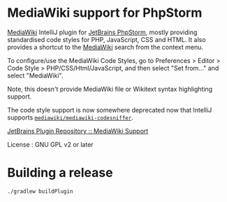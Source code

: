 MediaWiki support for PhpStorm
==============================

[MediaWiki](https://www.mediawiki.org/wiki/MediaWiki) IntelliJ plugin
for [JetBrains PhpStorm](https://www.jetbrains.com/phpstorm/), mostly providing standardised code styles for PHP,
JavaScript, CSS and HTML. It also provides a shortcut to the [MediaWiki](https://www.mediawiki.org/wiki/MediaWiki)
search from the context menu.

To configure/use the MediaWiki Code Styles, go to Preferences > Editor > Code Style > PHP/CSS/Html/JavaScript, and then
select "Set from..." and select "MediaWiki".

Note, this doesn't provide MediaWiki file or Wikitext syntax highlighting support.

The code style support is now somewhere deprecated now that IntelliJ supports [`mediawiki/mediawiki-codesniffer`](https://www.jetbrains.com/help/idea/using-php-code-sniffer.html#enabling-tool-inspection).

[JetBrains Plugin Repository :: MediaWiki Support](http://plugins.jetbrains.com/plugin/7439)

License : GNU GPL v2 or later

Building a release
==================

`./gradlew buildPlugin`
